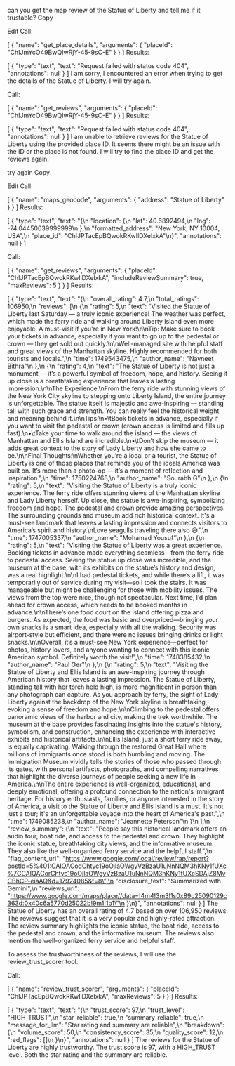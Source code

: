 can you get the map review of the Statue of Liberty and tell me if it trustable?
Copy

Edit
Call:

[
  {
    "name": "get_place_details",
    "arguments": {
      "placeId": "ChIJmYcO49BwQIwRjY-45-9sC-E"
    }
  }
]
Results:

[
  {
    "type": "text",
    "text": "Request failed with status code 404",
    "annotations": null
  }
]
I am sorry, I encountered an error when trying to get the details of the Statue of Liberty. I will try again.

Call:

[
  {
    "name": "get_reviews",
    "arguments": {
      "placeId": "ChIJmYcO49BwQIwRjY-45-9sC-E"
    }
  }
]
Results:

[
  {
    "type": "text",
    "text": "Request failed with status code 404",
    "annotations": null
  }
]
I am unable to retrieve reviews for the Statue of Liberty using the provided place ID. It seems there might be an issue with the ID or the place is not found. I will try to find the place ID and get the reviews again.

try again
Copy

Edit
Call:

[
  {
    "name": "maps_geocode",
    "arguments": {
      "address": "Statue of Liberty"
    }
  }
]
Results:

[
  {
    "type": "text",
    "text": "{\n  \"location\": {\n    \"lat\": 40.6892494,\n    \"lng\": -74.04450039999999\n  },\n  \"formatted_address\": \"New York, NY 10004, USA\",\n  \"place_id\": \"ChIJPTacEpBQwokRKwIlDXelxkA\"\n}",
    "annotations": null
  }
]

Call:

[
  {
    "name": "get_reviews",
    "arguments": {
      "placeId": "ChIJPTacEpBQwokRKwIlDXelxkA",
      "includeReviewSummary": true,
      "maxReviews": 5
    }
  }
]
Results:

[
  {
    "type": "text",
    "text": "{\n  \"overall_rating\": 4.7,\n  \"total_ratings\": 106950,\n  \"reviews\": [\n    {\n      \"rating\": 5,\n      \"text\": \"Visited the Statue of Liberty last Saturday — a truly iconic experience! The weather was perfect, which made the ferry ride and walking around Liberty Island even more enjoyable. A must-visit if you're in New York!\\n\\nTip: Make sure to book your tickets in advance, especially if you want to go up to the pedestal or crown — they get sold out quickly.\\n\\nWell-managed site with helpful staff and great views of the Manhattan skyline. Highly recommended for both tourists and locals.\",\n      \"time\": 1749543475,\n      \"author_name\": \"Navneet Bithra\"\n    },\n    {\n      \"rating\": 4,\n      \"text\": \"The Statue of Liberty is not just a monument — it’s a powerful symbol of freedom, hope, and history. Seeing it up close is a breathtaking experience that leaves a lasting impression.\\n\\nThe Experience:\\nFrom the ferry ride with stunning views of the New York City skyline to stepping onto Liberty Island, the entire journey is unforgettable. The statue itself is majestic and awe-inspiring — standing tall with such grace and strength. You can really feel the historical weight and meaning behind it.\\n\\nTips:\\n•\\tBook tickets in advance, especially if you want to visit the pedestal or crown (crown access is limited and fills up fast).\\n•\\tTake your time to walk around the island — the views of Manhattan and Ellis Island are incredible.\\n•\\tDon’t skip the museum — it adds great context to the story of Lady Liberty and how she came to be.\\n\\nFinal Thoughts:\\nWhether you’re a local or a tourist, the Statue of Liberty is one of those places that reminds you of the ideals America was built on. It’s more than a photo-op — it’s a moment of reflection and inspiration.\",\n      \"time\": 1750224768,\n      \"author_name\": \"Sourabh G\"\n    },\n    {\n      \"rating\": 5,\n      \"text\": \"Visiting the Statue of Liberty is a truly iconic experience. The ferry ride offers stunning views of the Manhattan skyline and Lady Liberty herself. Up close, the statue is awe-inspiring, symbolizing freedom and hope. The pedestal and crown provide amazing perspectives. The surrounding grounds and museum add rich historical context. It's a must-see landmark that leaves a lasting impression and connects visitors to America’s spirit and history.\\nLove seagulls traveling there also 😅\",\n      \"time\": 1747005337,\n      \"author_name\": \"Mohamad Yousuf\"\n    },\n    {\n      \"rating\": 5,\n      \"text\": \"Visiting the Statue of Liberty was a great experience. Booking tickets in advance made everything seamless—from the ferry ride to pedestal access. Seeing the statue up close was incredible, and the museum at the base, with its exhibits on the statue’s history and design, was a real highlight.\\n\\nI had pedestal tickets, and while there’s a lift, it was temporarily out of service during my visit—so I took the stairs. It was manageable but might be challenging for those with mobility issues. The views from the top were nice, though not spectacular. Next time, I’d plan ahead for crown access, which needs to be booked months in advance.\\n\\nThere’s one food court on the island offering pizza and burgers. As expected, the food was basic and overpriced—bringing your own snacks is a smart idea, especially with all the walking. Security was airport-style but efficient, and there were no issues bringing drinks or light snacks.\\n\\nOverall, it’s a must-see New York experience—perfect for photos, history lovers, and anyone wanting to connect with this iconic American symbol. Definitely worth the visit!\",\n      \"time\": 1748385432,\n      \"author_name\": \"Paul Ger\"\n    },\n    {\n      \"rating\": 5,\n      \"text\": \"Visiting the Statue of Liberty and Ellis Island is an awe-inspiring journey through American history that leaves a lasting impression. The Statue of Liberty, standing tall with her torch held high, is more magnificent in person than any photograph can capture. As you approach by ferry, the sight of Lady Liberty against the backdrop of the New York skyline is breathtaking, evoking a sense of freedom and hope.\\n\\nClimbing to the pedestal offers panoramic views of the harbor and city, making the trek worthwhile. The museum at the base provides fascinating insights into the statue's history, symbolism, and construction, enhancing the experience with interactive exhibits and historical artifacts.\\n\\nEllis Island, just a short ferry ride away, is equally captivating. Walking through the restored Great Hall where millions of immigrants once stood is both humbling and moving. The Immigration Museum vividly tells the stories of those who passed through its gates, with personal artifacts, photographs, and compelling narratives that highlight the diverse journeys of people seeking a new life in America.\\n\\nThe entire experience is well-organized, educational, and deeply emotional, offering a profound connection to the nation's immigrant heritage. For history enthusiasts, families, or anyone interested in the story of America, a visit to the Statue of Liberty and Ellis Island is a must. It's not just a tour; it's an unforgettable voyage into the heart of America's past.\",\n      \"time\": 1749085238,\n      \"author_name\": \"Jeannette Peterson\"\n    }\n  ],\n  \"review_summary\": {\n    \"text\": \"People say this historical landmark offers an audio tour, boat ride, and access to the pedestal and crown. They highlight the iconic statue, breathtaking city views, and the informative museum. They also like the well-organized ferry service and the helpful staff.\",\n    \"flag_content_uri\": \"https://www.google.com/local/review/rap/report?postId=5%401:CAIQACodChtyc19oOjlaOWgyVzBzaU1uNnNQM3hKNy1fUXc%7CCAIQACorChtyc19oOjlaOWgyVzBzaU1uNnNQM3hKNy1fUXcSDAjZ8MvCBhCP-eiaAQ&d=17924085&t=8\",\n    \"disclosure_text\": \"Summarized with Gemini\",\n    \"reviews_uri\": \"https://www.google.com/maps/place//data=!4m4!3m3!1s0x89c25090129c363d:0x40c6a5770d25022b!9m1!1b1\"\n  }\n}",
    "annotations": null
  }
]
The Statue of Liberty has an overall rating of 4.7 based on over 106,950 reviews. The reviews suggest that it is a very popular and highly-rated attraction. The review summary highlights the iconic statue, the boat ride, access to the pedestal and crown, and the informative museum. The reviews also mention the well-organized ferry service and helpful staff.

To assess the trustworthiness of the reviews, I will use the review_trust_scorer tool.

Call:

[
  {
    "name": "review_trust_scorer",
    "arguments": {
      "placeId": "ChIJPTacEpBQwokRKwIlDXelxkA",
      "maxReviews": 5
    }
  }
]
Results:

[
  {
    "type": "text",
    "text": "{\n  \"trust_score\": 97,\n  \"trust_level\": \"HIGH_TRUST\",\n  \"star_reliable\": true,\n  \"summary_reliable\": true,\n  \"message_for_llm\": \"Star rating and summary are reliable\",\n  \"breakdown\": {\n    \"volume_score\": 50,\n    \"consistency_score\": 35,\n    \"quality_score\": 12,\n    \"red_flags\": []\n  }\n}",
    "annotations": null
  }
]
The reviews for the Statue of Liberty are highly trustworthy. The trust score is 97, with a HIGH_TRUST level. Both the star rating and the summary are reliable.